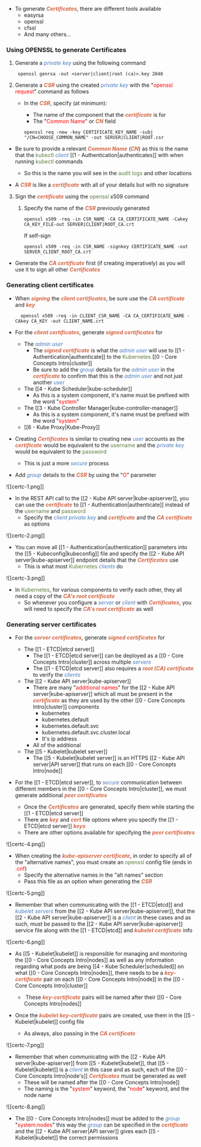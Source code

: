 - To generate <b><i><span style="color:#d46644">Certificates</span></i></b>, there are different tools available
	- easyrsa
	- openssl
	- cfssl
	- And many others…

### Using OPENSSL to generate Certificates

1. Generate a <i><span style="color:#477bbe">private key</span></i> using the following command

		openssl genrsa -out <server|client|root (ca)>.key 2048

2. Generate a <b><i><span style="color:#d46644">CSR</span></i></b> using the created <i><span style="color:#477bbe">private key</span></i> with the "<span style="color:red">openssl request</span>" command as follows
	- In the <b><i><span style="color:#d46644">CSR</span></i></b>, specify (at minimum):
		- The name of the component that the <b><i><span style="color:#d46644">certificate</span></i></b> is for
		- The "<span style="color:red">Common Name</span>" or <b><i><span style="color:#d46644">CN</span></i></b> field

		`openssl req -new -key CERTIFICATE_KEY_NAME -subj "/CN=CHOOSE_COMMON_NAME" -out SERVER|CLIENT|ROOT.csr`

- Be sure to provide a relevant <b><i><span style="color:#d46644">Common Name</span></i></b> (<b><i><span style="color:#d46644">CN</span></i></b>) as this is the name that the <span style="color:#5c7e3e">kubectl</span> <i><span style="color:#477bbe">client</span></i> [[1 - Authentication|authenticates]] with when running <span style="color:#5c7e3e">kubectl</span> commands
	- So this is the name you will see in the <span style="color:#5c7e3e">audit logs</span> and other locations

- A <b><i><span style="color:#d46644">CSR</span></i></b> is like a <b><i><span style="color:#d46644">certificate</span></i></b> with all of your details but with no signature

3. Sign the <b><i><span style="color:#d46644">certificate</span></i></b> using the <span style="color:#5c7e3e">openssl</span> x509 command
	1. Specify the name of the <b><i><span style="color:#d46644">CSR</span></i></b> previously generated

		`openssl x509 -req -in CSR_NAME -CA CA_CERTIFICATE_NAME -Cakey CA_KEY_FILE-out SERVER|CLIENT|ROOT_CA.crt`

		If self-sign

		`openssl x509 -req -in CSR_NAME -signkey CERTIFICATE_NAME -out SERVER_CLIENT_ROOT_CA.crt`

- Generate the <b><i><span style="color:#d46644">CA certificate</span></i></b> first (if creating imperatively) as you will use it to sign all other <b><i><span style="color:#d46644">Certificates</span></i></b>

### Generating client certificates

- When <b><i><span style="color:#d46644">signing</span></i></b> the <b><i><span style="color:#d46644">client certificates</span></i></b>, be sure use the <b><i><span style="color:#d46644">CA certificate</span></i></b> and <b><i><span style="color:#d46644">key</span></i></b>

		openssl x509 -req -in CLIENT_CSR_NAME -CA CA_CERTIFICATE_NAME -CAkey CA_KEY -out CLIENT_NAME.crt

- For the <b><i><span style="color:#d46644">client certificates</span></i></b>, generate <b><i><span style="color:#d46644">signed certificates</span></i></b> for
	- The <i><span style="color:#477bbe">admin user</span></i>
		- The <b><i><span style="color:#d46644">signed certificate</span></i></b> is what the <i><span style="color:#477bbe">admin user</span></i> will use to [[1 - Authentication|authenticate]] to the <span style="color:#5c7e3e">Kubernetes</span> [[0 - Core Concepts Intro|cluster]]
		- Be sure to add the <i><span style="color:#477bbe">group</span></i> details for the <i><span style="color:#477bbe">admin user</span></i> in the <b><i><span style="color:#d46644">certificate</span></i></b> to confirm that this is the <i><span style="color:#477bbe">admin user</span></i> and not just another <i><span style="color:#477bbe">user</span></i>
	- The [[4 - Kube Scheduler|kube-scheduler]]
		- As this is a system component, it's name must be prefixed with the word "<span style="color:red">system</span>"
	- The [[3 - Kube Controller Manager|kube-controller-manager]]
		- As this is a system component, it's name must be prefixed with the word "<span style="color:red">system</span>"
	- [[6 - Kube Proxy|Kube-Proxy]]

- Creating <b><i><span style="color:#d46644">Certificates</span></i></b> is similar to creating new <i><span style="color:#477bbe">user</span></i> accounts as the <b><i><span style="color:#d46644">certificate</span></i></b> would be equivalent to the <span style="color:#5c7e3e">username</span> and the <i><span style="color:#477bbe">private key</span></i> would be equivalent to the <span style="color:#5c7e3e">password</span>
	- This is just a more <i><span style="color:#477bbe">secure</span></i> process

- Add <i><span style="color:#477bbe">group</span></i> details to the <b><i><span style="color:#d46644">CSR</span></i></b> by using the "<span style="color:red">O</span>" parameter

![[certc-1.png]]

- In the REST API call to the [[2 - Kube API server|kube-apiserver]], you can use the <b><i><span style="color:#d46644">certificate</span></i></b> to [[1 - Authentication|authenticate]] instead of the <span style="color:#5c7e3e">username</span> and <span style="color:#5c7e3e">password</span>
	- Specify the <i><span style="color:#477bbe">client private key</span></i> and <b><i><span style="color:#d46644">certificate</span></i></b> and the <b><i><span style="color:#d46644">CA certificate</span></i></b> as options

![[certc-2.png]]

- You can move all [[1 - Authentication|authentication]] parameters into the [[5 - Kubeconfig|kubeconfig]] file and specify the [[2 - Kube API server|kube-apiserver]] endpoint details that the <b><i><span style="color:#d46644">Certificates</span></i></b> use
	- This is what most <span style="color:#5c7e3e">Kubernetes</span> <i><span style="color:#477bbe">clients</span></i> do

![[certc-3.png]]

- In <span style="color:#5c7e3e">Kubernetes</span>, for various components to verify each other, they all need a copy of the <b><i><span style="color:#d46644">CA's root certificate</span></i></b>
	- So whenever you configure a <i><span style="color:#477bbe">server</span></i> or <i><span style="color:#477bbe">client</span></i> with <b><i><span style="color:#d46644">Certificates</span></i></b>, you will need to specify the <b><i><span style="color:#d46644">CA's root certificate</span></i></b> as well

### Generating server certificates

- For the <b><i><span style="color:#d46644">server certificates</span></i></b>, generate <b><i><span style="color:#d46644">signed certificates</span></i></b> for
	- The [[1 - ETCD|etcd server]]
		- The [[1 - ETCD|etcd server]] can be deployed as a [[0 - Core Concepts Intro|cluster]] across multiple <i><span style="color:#477bbe">servers</span></i>
		- The [[1 - ETCD|etcd server]] also requires a <b><i><span style="color:#d46644">root (CA) certificate</span></i></b> to verify the <i><span style="color:#477bbe">clients</span></i>
	- The [[2 - Kube API server|kube-apiserver]]
		- There are many "<span style="color:red">additional names</span>" for the [[2 - Kube API server|kube-apiserver]] which all must be present in the <b><i><span style="color:#d46644">certificate</span></i></b> as they are used by the other [[0 - Core Concepts Intro|cluster]] components
			- kubernetes
			- kubernetes.default
			- kubernetes.default.svc
			- kubernetes.default.svc.cluster.local
			- It's ip address
		- All of the additional
	- The [[5 - Kubelet|kubelet server]]
		- The [[5 - Kubelet|kubelet server]] is an HTTPS [[2 - Kube API server|API server]] that runs on each [[0 - Core Concepts Intro|node]]

- For the [[1 - ETCD|etcd server]], to <i><span style="color:#477bbe">secure</span></i> communication between different members in the [[0 - Core Concepts Intro|cluster]], we must generate additional <b><i><span style="color:#d46644">peer certificates</span></i></b>
	- Once the <b><i><span style="color:#d46644">Certificates</span></i></b> are generated, specify them while starting the [[1 - ETCD|etcd server]]
	- There are <b><i><span style="color:#d46644">key</span></i></b> and <b><i><span style="color:#d46644">cert</span></i></b> file options where you specify the [[1 - ETCD|etcd server]] <b><i><span style="color:#d46644">keys</span></i></b>
	- There are other options available for specifying the <b><i><span style="color:#d46644">peer certificates</span></i></b>

![[certc-4.png]]

- When creating the <b><i><span style="color:#d46644">kube-apiserver certificate</span></i></b>, in order to specify all of the "alternative names", you must create an <span style="color:#5c7e3e">openssl</span> config file (ends in <span style="color:red">.cnf</span>)
	- Specify the alternative names in the "alt names" section
	- Pass this file as an option when generating the <b><i><span style="color:#d46644">CSR</span></i></b>

![[certc-5.png]]

- Remember that when communicating with the [[1 - ETCD|etcd]] and <i><span style="color:#477bbe">kubelet servers</span></i> from the [[2 - Kube API server|kube-apiserver]], that the [[2 - Kube API server|kube-apiserver]] is a <i><span style="color:#477bbe">client</span></i> in these cases and as such, must be passed to the [[2 - Kube API server|kube-apiserver]] service file along with the [[1 - ETCD|etcd]] and <b><i><span style="color:#d46644">kubelet certificate</span></i></b> info

![[certc-6.png]]

- As [[5 - Kubelet|kubelet]] is responsible for managing and monitoring the [[0 - Core Concepts Intro|nodes]] as well as any information regarding what pods are being [[4 - Kube Scheduler|scheduled]] on what [[0 - Core Concepts Intro|nodes]], there needs to be a <b><i><span style="color:#d46644">key-certificate</span></i></b> pair on each [[0 - Core Concepts Intro|node]] in the [[0 - Core Concepts Intro|cluster]]
	-  These <b><i><span style="color:#d46644">key-certificate</span></i></b> pairs will be named after their [[0 - Core Concepts Intro|nodes]]

- Once the <b><i><span style="color:#d46644">kubelet key-certificate</span></i></b> pairs are created, use them in the [[5 - Kubelet|kubelet]] config file
	- As always, also passing in the <b><i><span style="color:#d46644">CA certificate</span></i></b>

![[certc-7.png]]

- Remember that when communicating with the [[2 - Kube API server|kube-apiserver]] from [[5 - Kubelet|kubelet]], that [[5 - Kubelet|kubelet]] is a <i><span style="color:#477bbe">client</span></i> in this case and as such, each of the [[0 - Core Concepts Intro|node's]] <b><i><span style="color:#d46644">Certificates</span></i></b> must be generated as well
	- These will be named after the [[0 - Core Concepts Intro|node]]
	- The naming is the "<span style="color:red">system</span>" keyword, the "<span style="color:red">node</span>" keyword, and the node name

![[certc-8.png]]

- The [[0 - Core Concepts Intro|nodes]] must be added to the <i><span style="color:#477bbe">group</span></i> "<span style="color:red">system:nodes</span>" this way the <i><span style="color:#477bbe">group</span></i> can be specified in the <b><i><span style="color:#d46644">certificate</span></i></b> and the [[2 - Kube API server|API server]] gives each [[5 - Kubelet|kubelet]] the correct permissions